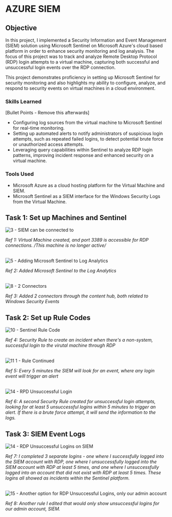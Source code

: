 # AZURE SIEM

## Objective

In this project, I implemented a Security Information and Event Management (SIEM) solution using Microsoft Sentinel on Microsoft Azure's cloud based platform in order to enhance security monitoring and log analysis. The focus of this project was to track and analyze Remote Desktop Protocol (RDP) login attempts to a virtual machine, capturing both successful and unsuccessful login events over the RDP connection.

This project demonstrates proficiency in setting up Microsoft Sentinel for security monitoring and also highlights my ability to configure, analyze, and respond to security events on virtual machines in a cloud environment.

### Skills Learned
[Bullet Points - Remove this afterwards]

- Configuring log sources from the virtual machine to Microsoft Sentinel for real-time monitoring.
- Setting up automated alerts to notify administrators of suspicious login attempts, such as repeated failed logins, to detect potential brute force or unauthorized access attempts.
- Leveraging query capabilities within Sentinel to analyze RDP login patterns, improving incident response and enhanced security on a virtual machine.

### Tools Used

- Microsoft Azure as a cloud hosting platform for the Virtual Machine and SIEM.
- Microsoft Sentinel as a SIEM interface for the Windows Security Logs from the Virtual Machine.

## Task 1: Set up Machines and Sentinel
![3 - SIEM can be connected to](https://github.com/user-attachments/assets/44b5dc44-ec82-42b5-bf8c-cba22a0468cf)

*Ref 1: Virtual Machine created, and port 3389 is accessible for RDP connections. /This machine is no longer active/*

<br/>![5 - Adding Microsoft Sentinel to Log Analytics](https://github.com/user-attachments/assets/4a77d771-995e-498c-8670-5a268725a20c)

*Ref 2: Added Microsoft Sentinel to the Log Analytics*

<br/>![8 - 2 Connectors](https://github.com/user-attachments/assets/684525f1-8904-4296-9ae3-638726929616)

*Ref 3: Added 2 connectors through the content hub, both related to Windows Security Events*

## Task 2: Set up Rule Codes
![10 - Sentinel Rule Code](https://github.com/user-attachments/assets/58da4bde-4dcd-4c76-8dd9-47dbc7115d38)

*Ref 4: Security Rule to create an incident when there's a non-system, successful login to the virutal machine through RDP*

<br/>![11 1 - Rule Continued](https://github.com/user-attachments/assets/618973b0-ecb7-4749-85fa-34db0a1ec42d)

*Ref 5: Every 5 minutes the SIEM will look for an event, where any login event will trigger an alert*

<br/>![14 - RPD Unsuccessful Login](https://github.com/user-attachments/assets/c0acfaa0-7211-4473-b2a3-38902d4c7416)

*Ref 6: A second Security Rule created for unsuccessful login attempts, looking for at least 5 unsuccessful logins within 5 minutes to trigger an alert. If there is a brute force attempt, it will send the information to the logs.*

## Task 3: SIEM Event Logs
![14 - RDP Unsuccessful Logins on SIEM](https://github.com/user-attachments/assets/027d8cdb-a20c-4e06-a7a3-09f35fc9027a)

*Ref 7: I completed 3 separate logins - one where I successfully logged into the SIEM account with RDP, one where I unsuccessfully logged into the SIEM account with RDP at least 5 times, and one where I unsuccessfully logged into an account that did not exist with RDP at least 5 times. These logins all showed as incidents within the Sentinel platform.*

<br/>![15 - Another option for RDP Unsuccessful Logins, only our admin account](https://github.com/user-attachments/assets/db5c8650-5f50-4323-9244-407fe877d66f)

*Ref 8: Another rule I edited that would only show unsuccessful logins for our admin account, SIEM.*
